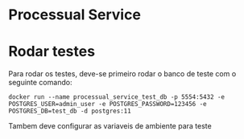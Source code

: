 # Processual Service

# Rodar testes

Para rodar os testes, deve-se primeiro rodar o banco de teste com o seguinte comando:

```
docker run --name processual_service_test_db -p 5554:5432 -e POSTGRES_USER=admin_user -e POSTGRES_PASSWORD=123456 -e POSTGRES_DB=test_db -d postgres:11
```

Tambem deve configurar as variaveis de ambiente para teste